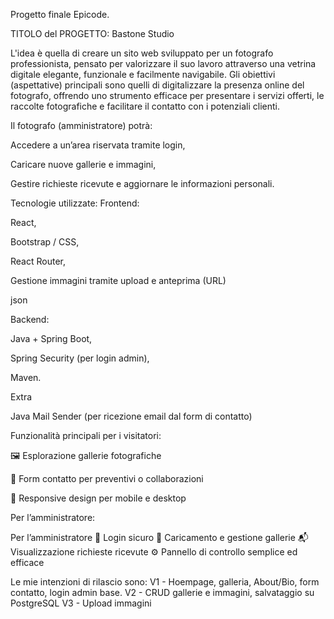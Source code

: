 Progetto finale Epicode.

TITOLO del PROGETTO: Bastone Studio

L'idea è quella di creare un sito web sviluppato per un fotografo professionista, pensato per valorizzare il suo lavoro attraverso una vetrina digitale elegante, funzionale e facilmente navigabile. Gli obiettivi (aspettative) principali sono quelli di digitalizzare la presenza online del fotografo, offrendo uno strumento efficace per presentare i servizi offerti, le raccolte fotografiche e facilitare il contatto con i potenziali clienti.

Il fotografo (amministratore) potrà:

Accedere a un’area riservata tramite login,

Caricare nuove gallerie e immagini,

Gestire richieste ricevute e aggiornare le informazioni personali.

Tecnologie utilizzate: Frontend:

React,

Bootstrap / CSS,

React Router,

Gestione immagini tramite upload e anteprima (URL)

json

Backend:

Java + Spring Boot,

Spring Security (per login admin),

Maven.

Extra

Java Mail Sender (per ricezione email dal form di contatto)

Funzionalità principali per i visitatori:

🖼️ Esplorazione gallerie fotografiche

📝 Form contatto per preventivi o collaborazioni

📱 Responsive design per mobile e desktop

Per l’amministratore:

Per l’amministratore
🔐 Login sicuro
📁 Caricamento e gestione gallerie
📬 Visualizzazione richieste ricevute
⚙️ Pannello di controllo semplice ed efficace

Le mie intenzioni di rilascio sono: 
V1 - Hoempage, galleria, About/Bio, form contatto, login admin base. 
V2 - CRUD gallerie e immagini, salvataggio su PostgreSQL 
V3 - Upload immagini
